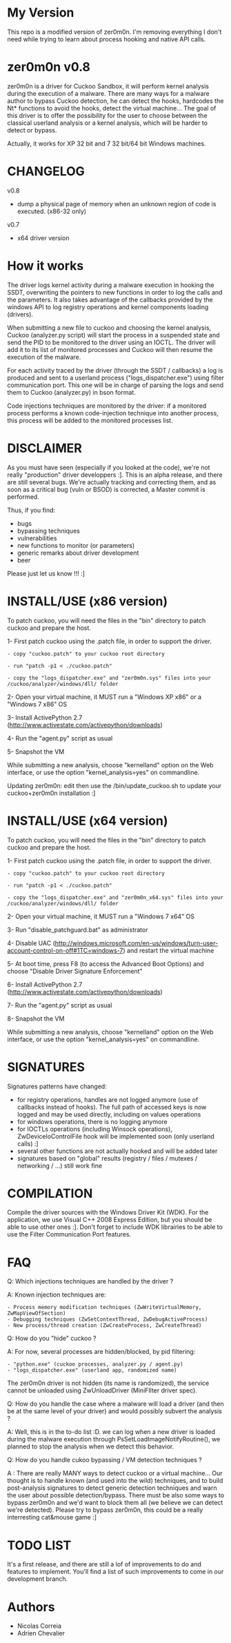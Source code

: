 # My Version
This repo is a modified version of zer0m0n. I'm removing everything I don't need while trying to learn about process hooking and native API calls.


zer0m0n v0.8
============

zer0m0n is a driver for Cuckoo Sandbox, it will perform kernel analysis during the execution of a malware. There are many ways for a malware author to bypass Cuckoo detection, he can detect the hooks, hardcodes the Nt* functions to avoid the hooks, detect the virtual machine... The goal of this driver is to offer the possibility for the user to choose between the classical userland analysis or a kernel analysis, which will be harder to detect or bypass.

Actually, it works for XP 32 bit and 7 32 bit/64 bit Windows machines.

CHANGELOG
=========

v0.8
+ dump a physical page of memory when an unknown region of code is executed. (x86-32 only)

v0.7
+ x64 driver version

How it works
============

The driver logs kernel activity during a malware execution in hooking the SSDT, overwriting the pointers to new functions in order to log the calls and the parameters. It also takes advantage of the callbacks provided by the windows API to log registry operations and kernel components loading (drivers).

When submitting a new file to cuckoo and choosing the kernel analysis, Cuckoo (analyzer.py script) will start the process in a suspended state and send the PID to be monitored to the driver using an IOCTL. The driver will add it to its list of monitored processes and Cuckoo will then resume the execution of the malware.

For each activity traced by the driver (through the SSDT / callbacks) a log is produced and sent to a userland process ("logs_dispatcher.exe") using filter communication port. This one will be in charge of parsing the logs and send them to Cuckoo (analyzer.py) in bson format.

Code injections techniques are monitored by the driver: if a monitored process performs a known code-injection technique into another process, this process will be added to the monitored processes list.

DISCLAIMER
==========

As you must have seen (especially if you looked at the code), we're not really "production" driver developpers :]. This is an alpha release, and there are still several bugs. We're actually tracking and correcting them, and as soon as a critical bug (vuln or BSOD) is corrected, a Master commit is performed.

Thus, if you find:
- bugs
- bypassing techniques
- vulnerabilities
- new functions to monitor (or parameters)
- generic remarks about driver development
- beer

Please just let us know !!! :]

INSTALL/USE (x86 version)
=========================

To patch cuckoo, you will need the files in the "bin" directory to patch cuckoo and prepare the host.

 1- First patch cuckoo using the .patch file, in order to support the driver.

    - copy "cuckoo.patch" to your cuckoo root directory
  
    - run "patch -p1 < ./cuckoo.patch"
  
    - copy the "logs_dispatcher.exe" and "zer0m0n.sys" files into your /cuckoo/analyzer/windows/dll/ folder
   
 2- Open your virtual machine, it MUST run a "Windows XP x86" or a "Windows 7 x86" OS

 3- Install ActivePython 2.7 (http://www.activestate.com/activepython/downloads)

 4- Run the "agent.py" script as usual

 5- Snapshot the VM

While submitting a new analysis, choose "kernelland" option on the Web interface, or use the option "kernel_analysis=yes" on commandline.

Updating zer0m0n: edit then use the /bin/update_cuckoo.sh to update your cuckoo+zer0m0n installation :]

INSTALL/USE (x64 version)
=========================

To patch cuckoo, you will need the files in the "bin" directory to patch cuckoo and prepare the host.

 1- First patch cuckoo using the .patch file, in order to support the driver.

    - copy "cuckoo.patch" to your cuckoo root directory
    
    - run "patch -p1 < ./cuckoo.patch"
    
    - copy the "logs_dispatcher.exe" and "zer0m0n_x64.sys" files into your /cuckoo/analyzer/windows/dll/ folder

 2- Open your virtual machine, it MUST run a "Windows 7 x64" OS

 3- Run "disable_patchguard.bat" as administrator

 4- Disable UAC (http://windows.microsoft.com/en-us/windows/turn-user-account-control-on-off#1TC=windows-7)  and restart the virtual machine

 5- At boot time, press F8 (to access the Advanced Boot Options) and choose "Disable Driver Signature Enforcement"  
 
 6- Install ActivePython 2.7 (http://www.activestate.com/activepython/downloads) 

 7- Run the "agent.py" script as usual

 8- Snapshot the VM

While submitting a new analysis, choose "kernelland" option on the Web interface, or use the option "kernel_analysis=yes" on commandline. 


SIGNATURES
==========

Signatures patterns have changed:

- for registry operations, handles are not logged anymore (use of callbacks instead of hooks). The full path of accessed keys is now logged and may be used directly, including on values operations
- for windows operations, there is no logging anymore
- for IOCTLs operations (including Winsock operations), ZwDeviceIoControlFile hook will be implemented soon (only userland calls) :]
- several other functions are not actually hooked and will be added later
- signatures based on "global" results (registry / files / mutexes / networking / ...) still work fine

COMPILATION
===========

Compile the driver sources with the Windows Driver Kit (WDK).
For the application, we use Visual C++ 2008 Express Edition, but you should be able to use other ones :]. Don't forget to include WDK librairies to be able to use the Filter Communication Port features.

FAQ
===

Q: Which injections techniques are handled by the driver ?

A: Known injection techniques are:

    - Process memory modification techniques (ZwWriteVirtualMemory, ZwMapViewOfSection)
    - Debugging techniques (ZwSetContextThread, ZwDebugActiveProcess)
    - New process/thread creation (ZwCreateProcess, ZwCreateThread)

Q: How do you "hide" cuckoo ?

A: For now, several processes are hidden/blocked, by pid filtering:

    - "python.exe" (cuckoo processes, analyzer.py / agent.py)
    - "logs_dispatcher.exe" (userland app, randomized name)

The zer0m0n driver is not hidden (its name is randomized), the service cannot be unloaded using ZwUnloadDriver (MiniFIlter driver spec).

Q: How do you handle the case where a malware will load a driver (and then be at the same level of your driver) and would possibly subvert the analysis ?

A: Well, this is in the to-do list :D. we can log when a new driver is loaded during the malware execution through PsSetLoadImageNotifyRoutine(), we planned to stop the analysis when we detect this behavior.

Q: How do you handle cukoo bypassing / VM detection techniques ?

A : There are really MANY ways to detect cuckoo or a virtual machine... Our thought is to handle known (and used into the wild) techniques, and to build post-analysis signatures to detect generic detection techniques and warn the user about possible detection/bypass. There must be also some ways to bypass zer0m0n and we'd want to block them all (we believe we can detect we're detected). Please try to bypass zer0m0n, this could be a really interresting cat&mouse game :]

TODO LIST
=========

It's a first release, and there are still a lof of improvements to do and features to implement.
You'll find a list of such improvements to come in our development branch.

Authors
=======
- Nicolas Correia
- Adrien Chevalier
